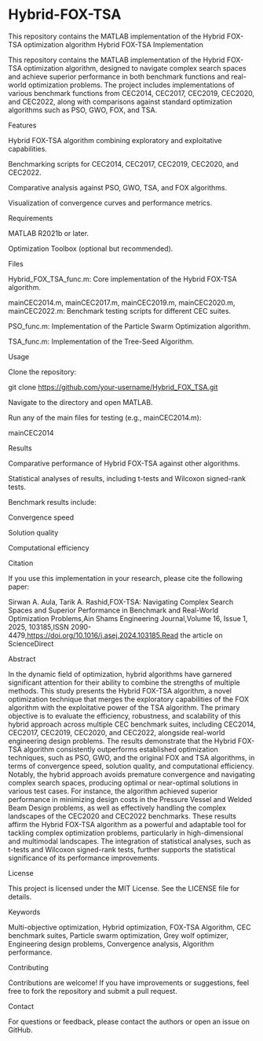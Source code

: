 # Hybrid-FOX-TSA
This repository contains the MATLAB implementation of the Hybrid FOX-TSA optimization algorithm
Hybrid FOX-TSA Implementation

This repository contains the MATLAB implementation of the Hybrid FOX-TSA optimization algorithm, designed to navigate complex search spaces and achieve superior performance in both benchmark functions and real-world optimization problems. The project includes implementations of various benchmark functions from CEC2014, CEC2017, CEC2019, CEC2020, and CEC2022, along with comparisons against standard optimization algorithms such as PSO, GWO, FOX, and TSA.

Features

Hybrid FOX-TSA algorithm combining exploratory and exploitative capabilities.

Benchmarking scripts for CEC2014, CEC2017, CEC2019, CEC2020, and CEC2022.

Comparative analysis against PSO, GWO, TSA, and FOX algorithms.

Visualization of convergence curves and performance metrics.

Requirements

MATLAB R2021b or later.

Optimization Toolbox (optional but recommended).

Files

Hybrid_FOX_TSA_func.m: Core implementation of the Hybrid FOX-TSA algorithm.

mainCEC2014.m, mainCEC2017.m, mainCEC2019.m, mainCEC2020.m, mainCEC2022.m: Benchmark testing scripts for different CEC suites.

PSO_func.m: Implementation of the Particle Swarm Optimization algorithm.

TSA_func.m: Implementation of the Tree-Seed Algorithm.

Usage

Clone the repository:

git clone https://github.com/your-username/Hybrid_FOX_TSA.git

Navigate to the directory and open MATLAB.

Run any of the main files for testing (e.g., mainCEC2014.m):

mainCEC2014

Results

Comparative performance of Hybrid FOX-TSA against other algorithms.

Statistical analyses of results, including t-tests and Wilcoxon signed-rank tests.

Benchmark results include:

Convergence speed

Solution quality

Computational efficiency

Citation

If you use this implementation in your research, please cite the following paper:

Sirwan A. Aula, Tarik A. Rashid,FOX-TSA: Navigating Complex Search Spaces and Superior Performance in Benchmark and Real-World Optimization Problems,Ain Shams Engineering Journal,Volume 16, Issue 1, 2025, 103185,ISSN 2090-4479,https://doi.org/10.1016/j.asej.2024.103185.Read the article on ScienceDirect

Abstract

In the dynamic field of optimization, hybrid algorithms have garnered significant attention for their ability to combine the strengths of multiple methods. This study presents the Hybrid FOX-TSA algorithm, a novel optimization technique that merges the exploratory capabilities of the FOX algorithm with the exploitative power of the TSA algorithm. The primary objective is to evaluate the efficiency, robustness, and scalability of this hybrid approach across multiple CEC benchmark suites, including CEC2014, CEC2017, CEC2019, CEC2020, and CEC2022, alongside real-world engineering design problems. The results demonstrate that the Hybrid FOX-TSA algorithm consistently outperforms established optimization techniques, such as PSO, GWO, and the original FOX and TSA algorithms, in terms of convergence speed, solution quality, and computational efficiency. Notably, the hybrid approach avoids premature convergence and navigating complex search spaces, producing optimal or near-optimal solutions in various test cases. For instance, the algorithm achieved superior performance in minimizing design costs in the Pressure Vessel and Welded Beam Design problems, as well as effectively handling the complex landscapes of the CEC2020 and CEC2022 benchmarks. These results affirm the Hybrid FOX-TSA algorithm as a powerful and adaptable tool for tackling complex optimization problems, particularly in high-dimensional and multimodal landscapes. The integration of statistical analyses, such as t-tests and Wilcoxon signed-rank tests, further supports the statistical significance of its performance improvements.

License

This project is licensed under the MIT License. See the LICENSE file for details.

Keywords

Multi-objective optimization, Hybrid optimization, FOX-TSA Algorithm, CEC benchmark suites, Particle swarm optimization, Grey wolf optimizer, Engineering design problems, Convergence analysis, Algorithm performance.

Contributing

Contributions are welcome! If you have improvements or suggestions, feel free to fork the repository and submit a pull request.

Contact

For questions or feedback, please contact the authors or open an issue on GitHub.

